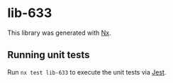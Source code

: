 # lib-633

This library was generated with [Nx](https://nx.dev).

## Running unit tests

Run `nx test lib-633` to execute the unit tests via [Jest](https://jestjs.io).
